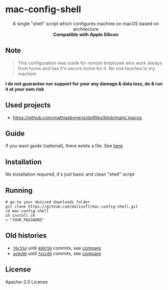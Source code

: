 # mac-config-shell

<p align='center'>A single "shell" script which configures machine on macOS based on architecture<br/><b>Compatible with Apple Silicon</b></p>

## Note

> This configuration was made for remote employee who work always from home and has it's secure home for it. No one touches to my machine

**I do not guarantee nor support for your any damage & data loss, do & run it at your own risk**

## Used projects

- <https://github.com/mathiasbynens/dotfiles/blob/main/.macos>

## Guide

If you want guide (optional), there exists a file. See [here](./guide.md)

## Installation

No installation required, it's just basic and clean "shell" script

## Running

```shell
# go-to your desired downloads folder
git clone https://github.com/dalisoft/mac-config-shell.git
cd mac-config-shell
sh install.sh
> "YOUR_PASSWORD"
```

## Old histories

- [`78c55d`](https://github.com/dalisoft/config/commit/78c55d1182d93ccde8b5a82958ee3afbbbf9e2bd) until [`409750`](https://github.com/dalisoft/config/commit/4097507eb225644425e37dca15965f3a2b0aca40) commits, see [compare](https://github.com/dalisoft/ansible-config/compare/78c55d...409750)
- [`ae9e98`](https://github.com/dalisoft/ansible-config/commit/ae9e9892b770ab3817107a56271a96d6deb1558a) until [`fe1c09`](https://github.com/dalisoft/ansible-config/commit/fe1c09426aec767ba8471f496e91bb21a0be091b) commits, see [compare](https://github.com/dalisoft/ansible-config/compare/ae9e98...fe1c09)

## License

Apache-2.0 License
